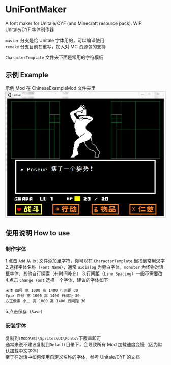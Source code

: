 # UniFontMaker
A font maker for Unitale/CYF (and Minecraft resource pack). WIP.  
Unitale/CYF 字体制作器  

`master` 分支是给 Unitale 字体用的，可以编译使用  
`remake` 分支目前在重写，加入对 MC 资源包的支持  

`CharacterTemplate` 文件夹下面是常用的字符模板  

## 示例 Example
示例 Mod 在 ChineseExampleMod 文件夹里  
![示例截图](images/unitale_chinese_1.png)

## 使用说明 How to use
### 制作字体
1.点击 `Add` 从 txt 文件添加里字符，你可以在 `CharacterTemplate` 里找到常用汉字
2.选择字体名称（`Font Name`），通常 `uidialog` 为旁白字体，`monster` 为怪物对话框字体，其他自行探索（有时间补充）
3.行间距（`Line Spacing`）一般不需要改
4.点击 `Change Font` 选择一个字体，建议的字体如下
```
宋体 四号 宽 1000 高 1400 行间距 30  
Zpix 四号 宽 1000 高 1400 行间距 30  
方正像素 小二 宽 1000 高 1400 行间距 30  
```
5.点击保存（`Save`）

### 安装字体
复制到`[MOD名称]\Sprites\UI\Fonts\`下覆盖即可  
通常来说不建议复制到`Default`目录下，会导致所有 Mod 加载速度变慢（因为默认加载中文字体）  
至于在对话中如何使用自定义名称的字体，参考 Unitale/CYF 的文档  
